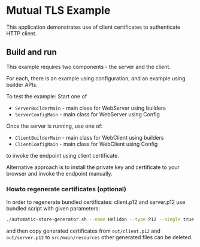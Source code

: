 # Mutual TLS Example

This application demonstrates use of client certificates to 
authenticate HTTP client.

## Build and run

This example requires two components - the server and the client.

For each, there is an example using configuration, and an example using
builder APIs.

To test the example:
Start one of
 - `ServerBuilderMain` - main class for WebServer using builders
 - `ServerConfigMain`  - main class for WebServer using Config
 
Once the server is running, use one of:
 - `ClientBuilderMain` - main class for WebClient using builders
 - `ClientConfigMain`  - main class for WebClient using Config  

to invoke the endpoint using client certificate.

Alternative approach is to install the private key and certificate
to your browser and invoke the endpoint manually.  

### Howto regenerate certificates (optional)
In order to regenerate bundled certificates: client.p12 and server.p12 use
bundled script with given parameters:
```bash
./automatic-store-generator.sh --name Helidon --type P12 --single true
```
 and then copy generated certificates from ``out/client.p12`` and ``out/server.p12``
 to `src/main/resources` other generated files can be deleted.